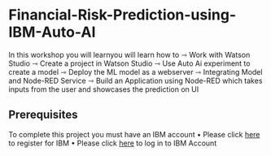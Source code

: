 # Financial-Risk-Prediction-using-IBM-Auto-AI
In this workshop you will learnyou will learn how to 
⇾ Work with Watson Studio
⇾ Create a project in Watson Studio
⇾ Use Auto Ai experiment to create a model
⇾ Deploy the ML model as a webserver
⇾ Integrating Model and Node-RED Service
⇾ Build an Application using Node-RED which takes inputs from the user and showcases the prediction on UI
## Prerequisites
To complete this project you must have an IBM account 
• Please click [here](https://cloud.ibm.com/login) to register for IBM 
• Please click [here](https://cloud.ibm.com/login) to log in to IBM Account
